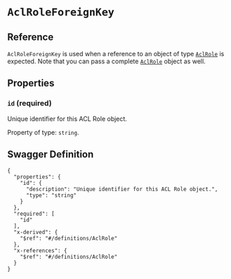 # `AclRoleForeignKey` #





## Reference ##

`AclRoleForeignKey` is used when a reference to an object of type [`AclRole`](./../definitions/AclRole.mkd) is expected.
Note that you can pass a complete [`AclRole`](./../definitions/AclRole.mkd) object as well.


## Properties ##

### `id` (required) ###

Unique identifier for this ACL Role object.


Property of type: `string`.







## Swagger Definition ##

    {
      "properties": {
        "id": {
          "description": "Unique identifier for this ACL Role object.", 
          "type": "string"
        }
      }, 
      "required": [
        "id"
      ], 
      "x-derived": {
        "$ref": "#/definitions/AclRole"
      }, 
      "x-references": {
        "$ref": "#/definitions/AclRole"
      }
    }
